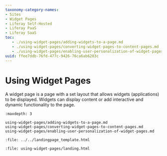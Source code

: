 ```yaml
---
taxonomy-category-names:
- Sites
- Widget Pages
- Liferay Self-Hosted
- Liferay PaaS
- Liferay SaaS
toc:
   - ./using-widget-pages/adding-widgets-to-a-page.md
   - ./using-widget-pages/converting-widget-pages-to-content-pages.md
   - ./using-widget-pages/enabling-user-personalization-of-widget-pages.md
uuid: ffee7ddb-76fd-477c-9426-76ca6ab6203c
---
```

# Using Widget Pages

A widget page is a page with a set layout that allows widgets (applications) to be displayed. Widgets can display content or add interactive and dynamic functionality to the page.

```{toctree}
:maxdepth: 3

using-widget-pages/adding-widgets-to-a-page.md
using-widget-pages/converting-widget-pages-to-content-pages.md
using-widget-pages/enabling-user-personalization-of-widget-pages.md
```

```{raw} html
:file: ../../landingpage_template.html
```

```{raw} html
:file: using-widget-pages/landing.html
```
